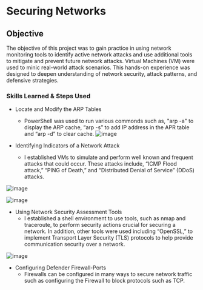 # Securing Networks

## Objective
The objective of this project was to gain practice in using network monitoring tools to identify active network attacks and use additional tools to mitigate and prevent future network attacks. Virtual Machines (VM) were used to minic real-world attack scenarios. This hands-on experience was designed to deepen understanding of network security, attack patterns, and defensive strategies.

### Skills Learned & Steps Used
- Locate and Modify the ARP Tables
  - PowerShell was used to run various commonds such as, "arp -a" to display the ARP cache, “arp -s” to add IP address in the APR table and “arp -d” to clear cache.
![image](https://github.com/user-attachments/assets/73500499-a107-4636-a0a8-8543b2c4ae9e)

- Identifying Indicators of a Network Attack
  - I established VMs to simulate and perform well known and frequent attacks that could occur. These attacks include, “ICMP Flood attack,” “PING of Death,” and “Distributed Denial of Service” (DDoS) attacks.

![image](https://github.com/user-attachments/assets/0d69ed1f-75a9-4052-a69e-28c831dc308a)

![image](https://github.com/user-attachments/assets/2f38c177-c86a-455a-afa4-053934ebb301)

- Using Network Security Assessment Tools
  - I established a shell environment to use tools, such as nmap and traceroute, to perform security actions crucial for securing a network. In addition, other tools were used including “OpenSSL,” to implement Transport Layer Security (TLS) protocols to help provide communication security over a network.

![image](https://github.com/user-attachments/assets/62afed8e-d236-4440-858d-808a08dbad84)

- Configuring Defender Firewall-Ports
  - Firewalls can be configured in many ways to secure network traffic such as configuring the Firewall to block protocols such as TCP.
